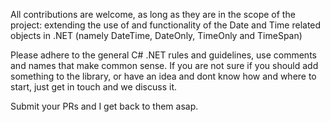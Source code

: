 All contributions are welcome, as long as they are in the scope of the project: extending the use of and functionality of the Date and Time related objects in .NET (namely DateTime, DateOnly, TimeOnly and TimeSpan)

Please adhere to the general C# .NET rules and guidelines, use comments and names that make common sense. 
If you are not sure if you should add something to the library, or have an idea and dont know how and where to start, just get in touch and we discuss it.

Submit your PRs and I get back to them asap.
